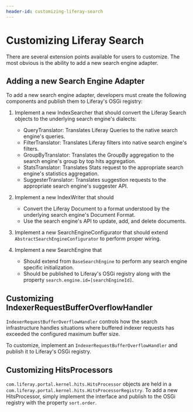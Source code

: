 ```yaml
---
header-id: customizing-liferay-search
---
```


# Customizing Liferay Search

There are several extension points available for users to customize.  The most
obvious is the ability to add a new search engine adapter.

## Adding a new Search Engine Adapter

To add a new search engine adapter, developers must create the following
components and publish them to Liferay's OSGi registry:

1. Implement a new IndexSearcher that should convert the Liferay Search objects
   to the underlying search engine's dialects:
    - QueryTranslator: Translates Liferay Queries to the native search engine's
      queries.
    - FilterTranslator: Translates Liferay filters into native search engine's
      filters.
    - GroupByTranslator: Translates the GroupBy aggregation to the search
      engine's group by top hits aggregation.
    - StatsTranslator: Translates Stats request to the appropriate search
      engine's statistics aggregation.
    - SuggesterTranslator: Translates suggestion requests to the appropriate
      search engine's suggester API.

2. Implement a new IndexWriter that should
    - Convert the Liferay Document to a format understood by the underlying
      search engine's Document Format.
    - Use the search engine's API to update, add, and delete documents.

3. Implement a new SearchEngineConfigurator that should extend
   `AbstractSearchEngineConfigurator` to perform proper wiring.

4. Implement a new SearchEngine that
    - Should extend from `BaseSearchEngine` to perform any search engine
      specific initialization.
    - Should be published to Liferay's OSGi registry along with the property
      `search.engine.id=[searchEngineId]`.

## Customizing IndexerRequestBufferOverflowHandler

`IndexerRequestBufferOverflowHandler` controls how the search infrastructure
handles situations where buffered indexer requests has exceeded the configured
maximum buffer size.

To customize, implement an `IndexerRequestBufferOverflowHandler` and publish it
to Liferay's OSGi registry.

## Customizing HitsProcessors

`com.liferay.portal.kernel.hits.HitsProcessor` objects are held in a
`com.liferay.portal.kernel.hits.HitsProcessorRegistry`. To add a new
HitsProcessor, simply implement the interface and publish to the OSGi registry
with the property `sort.order`.
